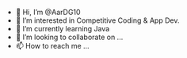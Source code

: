 - 👋 Hi, I’m @AarDG10
- 👀 I’m interested in Competitive Coding & App Dev.
- 🌱 I’m currently learning Java
- 💞️ I’m looking to collaborate on ...
- 📫 How to reach me ...

<!---
AarDG10/AarDG10 is a ✨ special ✨ repository because its `README.md` (this file) appears on your GitHub profile.
You can click the Preview link to take a look at your changes.
--->
